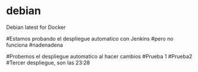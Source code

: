 # debian
Debian latest for Docker

#Estamos probando el despliegue automatico con Jenkins
#pero no funciona
#nadenadena


#Probemos el despliegue automatico al hacer cambios
#Prueba 1
#Prueba2
#Tercer despliegue, son las 23:28
